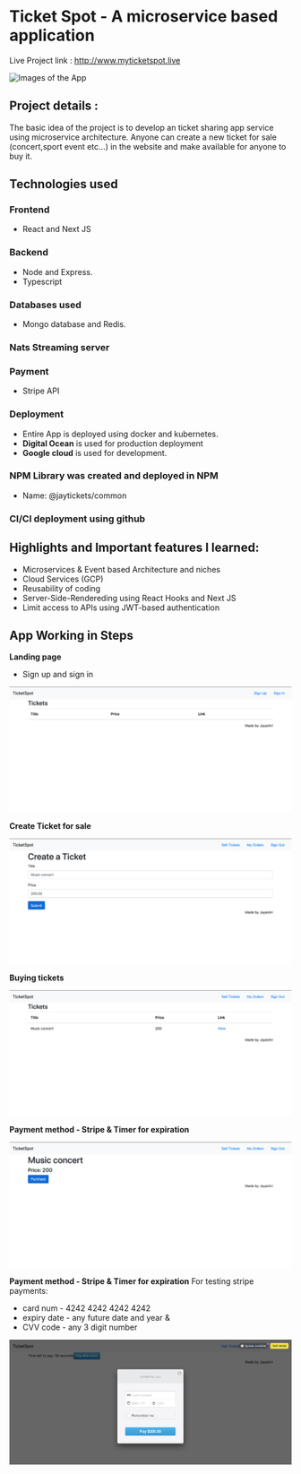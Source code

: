 # Ticket Spot - A microservice based application

Live Project link : http://www.myticketspot.live

![ Images of the App](AppView)

## Project details :

The basic idea of the project is to develop an ticket sharing app service using microservice architecture. 
Anyone can create a new ticket for sale (concert,sport event etc…) in the website and make available for anyone to buy it. 

## Technologies used
 
### Frontend 
-	React and Next JS 

### Backend
-	Node and Express.
-	Typescript

### Databases used 
-	Mongo database and Redis.

### Nats Streaming server

### Payment 
-	Stripe API

### Deployment
-	Entire App is deployed using docker and kubernetes.
-	**Digital Ocean** is used for production deployment 
-	**Google cloud** is used for development.

### NPM Library was created and deployed in NPM

-	Name: @jaytickets/common

### CI/CI deployment using github

## Highlights and Important features I learned:

-	Microservices & Event based Architecture and niches
-	Cloud Services (GCP)
-	Reusability of coding
-	Server-Side-Rendereding using React Hooks and Next JS
-	Limit access to APIs using JWT-based authentication

## App Working in Steps

**Landing page**
- Sign up and sign in

![ Images of the App](1.png)

**Create Ticket for sale** 

![ Images of the App](2.png)

**Buying tickets**

![ Images of the App](3.png)

**Payment method - Stripe & Timer for expiration**

![ Images of the App](4.png)

**Payment method - Stripe & Timer for expiration**
For testing stripe payments:

- card num - 4242 4242 4242 4242
- expiry date - any future date and year & 
- CVV code - any 3 digit number

![ Images of the App](5.png)

